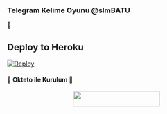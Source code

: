 ### Telegram Kelime Oyunu @slmBATU 
📝
## Deploy to Heroku

[![Deploy](https://www.herokucdn.com/deploy/button.svg)](https://heroku.com/deploy?template=https://github.com/Iregullar/kelimebotexe)

<h4>🔺 Okteto ile Kurulum 🔻</h4> 

<p align="center"><a href="https://cloud.okteto.com/deploy?repository=https://github.com/efsane2323/kelime"><img src="https://img.shields.io/badge/Deploy%20To%20Okteto-informational?style=for-the-badge&logo=Okteto" width="200" height="35.45"/></a></p>
